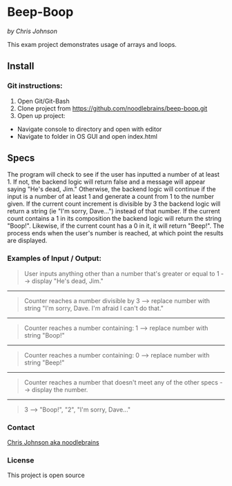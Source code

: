 # Beep-Boop
_by Chris Johnson_

This exam project demonstrates usage of arrays and loops.
## Install
### Git instructions:
1. Open Git/Git-Bash
2. Clone project from https://github.com/noodlebrains/beep-boop.git
3. Open up project:
  * Navigate console to directory and open with editor
  * Navigate to folder in OS GUI and open index.html
## Specs
The program will check to see if the user has inputted a number of at least 1. If not, the backend logic will return false and a message will appear saying "He's dead, Jim." Otherwise, the backend logic will continue if the input is a number of at least 1 and generate a count from 1 to the number given. If the current count increment is divisible by 3 the backend logic will return a string (ie "I'm sorry, Dave...") instead of that number. If the current count contains a 1 in its composition the backend logic will return the string "Boop!". Likewise, if the current count has a 0 in it, it will return "Beep!". The process ends when the user's number is reached, at which point the results are displayed.
### Examples of Input / Output:
> User inputs anything other than a number that's greater or equal to 1 --> display "He's dead, Jim."
---
> Counter reaches a number divisible by 3  --> replace number with string "I'm sorry, Dave. I'm afraid I can't do that."
---
> Counter reaches a number containing: 1 --> replace number with string "Boop!"
---
> Counter reaches a number containing: 0 --> replace number with string "Beep!"
---
> Counter reaches a number that doesn't meet any of the other specs --> display the number.
---
> 3 --> "Boop!", "2", "I'm sorry, Dave..."
### Contact
[Chris Johnson aka noodlebrains](https://github.com/noodlebrains)
### License
This project is open source
